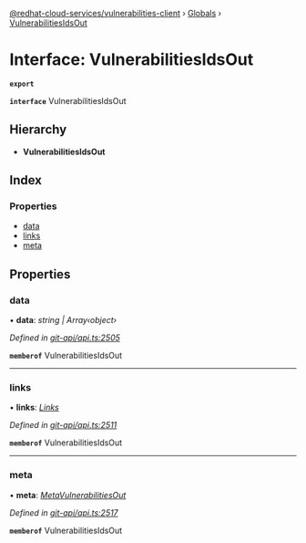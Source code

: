 [@redhat-cloud-services/vulnerabilities-client](../README.md) › [Globals](../globals.md) › [VulnerabilitiesIdsOut](vulnerabilitiesidsout.md)

# Interface: VulnerabilitiesIdsOut

**`export`** 

**`interface`** VulnerabilitiesIdsOut

## Hierarchy

* **VulnerabilitiesIdsOut**

## Index

### Properties

* [data](vulnerabilitiesidsout.md#data)
* [links](vulnerabilitiesidsout.md#links)
* [meta](vulnerabilitiesidsout.md#meta)

## Properties

###  data

• **data**: *string | Array‹object›*

*Defined in [git-api/api.ts:2505](https://github.com/RedHatInsights/javascript-clients/blob/master/packages/vulnerabilities/git-api/api.ts#L2505)*

**`memberof`** VulnerabilitiesIdsOut

___

###  links

• **links**: *[Links](links.md)*

*Defined in [git-api/api.ts:2511](https://github.com/RedHatInsights/javascript-clients/blob/master/packages/vulnerabilities/git-api/api.ts#L2511)*

**`memberof`** VulnerabilitiesIdsOut

___

###  meta

• **meta**: *[MetaVulnerabilitiesOut](metavulnerabilitiesout.md)*

*Defined in [git-api/api.ts:2517](https://github.com/RedHatInsights/javascript-clients/blob/master/packages/vulnerabilities/git-api/api.ts#L2517)*

**`memberof`** VulnerabilitiesIdsOut
